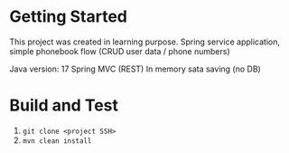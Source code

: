 # Getting Started
This project was created in learning purpose.
Spring service application, simple phonebook flow (CRUD user data / phone numbers)

Java version: 17
Spring MVC (REST)
In memory sata saving (no DB)

# Build and Test
1. ``git clone <project SSH>``
2. ``mvn clean install``

